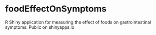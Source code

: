 # foodEffectOnSymptoms
R Shiny application for measuring the effect of foods on gastrointestinal symptoms. Public on shinyapps.io
